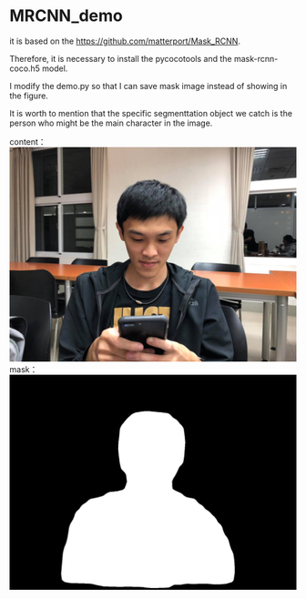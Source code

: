 # MRCNN_demo

it is based on the https://github.com/matterport/Mask_RCNN.






Therefore, it is necessary to install the pycocotools and the mask-rcnn-coco.h5 model.

I modify the demo.py so that I can save mask image instead of showing in the figure.






It is worth to mention that the specific segmenttation object we catch is the person who might be the main character in the image.








content：
![image](https://github.com/cyhe50/MRCNN_demo/blob/master/58442400_306328186959033_3722638680192450560_n.jpg)
mask：
![image](https://github.com/cyhe50/MRCNN_demo/blob/master/59567118_1993011554138935_3566270813709533184_n.jpg)
